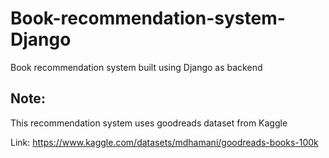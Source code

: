 # Book-recommendation-system-Django
 Book recommendation system built using Django as backend

## Note:
This recommendation system uses goodreads dataset from Kaggle

Link: https://www.kaggle.com/datasets/mdhamani/goodreads-books-100k
